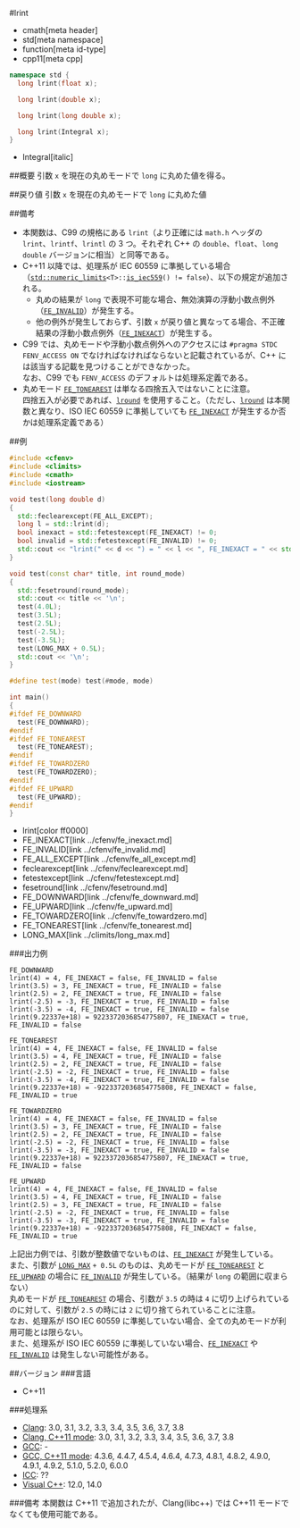 #lrint
* cmath[meta header]
* std[meta namespace]
* function[meta id-type]
* cpp11[meta cpp]

```cpp
namespace std {
  long lrint(float x);

  long lrint(double x);

  long lrint(long double x);

  long lrint(Integral x);
}
```
* Integral[italic]

##概要
引数 `x` を現在の丸めモードで `long` に丸めた値を得る。


##戻り値
引数 `x` を現在の丸めモードで `long` に丸めた値


##備考
- 本関数は、C99 の規格にある `lrint`（より正確には `math.h` ヘッダの `lrint`、`lrintf`、`lrintl` の 3 つ。それぞれ C++ の `double`、`float`、`long double` バージョンに相当）と同等である。
- C++11 以降では、処理系が IEC 60559 に準拠している場合（[`std::numeric_limits`](../limits/numeric_limits.md)`<T>::`[`is_iec559`](../limits/numeric_limits/is_iec559.md)`() != false`）、以下の規定が追加される。
	- 丸めの結果が `long` で表現不可能な場合、無効演算の浮動小数点例外（[`FE_INVALID`](../cfenv/fe_invalid.md)）が発生する。
	- 他の例外が発生しておらず、引数 `x` が戻り値と異なってる場合、不正確結果の浮動小数点例外（[`FE_INEXACT`](../cfenv/fe_inexact.md)）が発生する。
- C99 では、丸めモードや浮動小数点例外へのアクセスには `#pragma STDC FENV_ACCESS ON` でなければなければならないと記載されているが、C++ には該当する記載を見つけることができなかった。  
	なお、C99 でも `FENV_ACCESS` のデフォルトは処理系定義である。
- 丸めモード [`FE_TONEAREST`](../cfenv/fe_tonearest.md) は単なる四捨五入ではないことに注意。  
	四捨五入が必要であれば、[`lround`](lround.md) を使用すること。（ただし、[`lround`](lround.md) は本関数と異なり、ISO IEC 60559 に準拠していても [`FE_INEXACT`](../cfenv/fe_inexact.md) が発生するか否かは処理系定義である）  


##例
```cpp
#include <cfenv>
#include <climits>
#include <cmath>
#include <iostream>

void test(long double d)
{
  std::feclearexcept(FE_ALL_EXCEPT);
  long l = std::lrint(d);
  bool inexact = std::fetestexcept(FE_INEXACT) != 0;
  bool invalid = std::fetestexcept(FE_INVALID) != 0;
  std::cout << "lrint(" << d << ") = " << l << ", FE_INEXACT = " << std::boolalpha << inexact << ", FE_INVALID = " << invalid << '\n';
}

void test(const char* title, int round_mode)
{
  std::fesetround(round_mode);
  std::cout << title << '\n';
  test(4.0L);
  test(3.5L);
  test(2.5L);
  test(-2.5L);
  test(-3.5L);
  test(LONG_MAX + 0.5L);
  std::cout << '\n';
}

#define test(mode) test(#mode, mode)

int main()
{
#ifdef FE_DOWNWARD
  test(FE_DOWNWARD);
#endif
#ifdef FE_TONEAREST
  test(FE_TONEAREST);
#endif
#ifdef FE_TOWARDZERO
  test(FE_TOWARDZERO);
#endif
#ifdef FE_UPWARD
  test(FE_UPWARD);
#endif
}
```
* lrint[color ff0000]
* FE_INEXACT[link ../cfenv/fe_inexact.md]
* FE_INVALID[link ../cfenv/fe_invalid.md]
* FE_ALL_EXCEPT[link ../cfenv/fe_all_except.md]
* feclearexcept[link ../cfenv/feclearexcept.md]
* fetestexcept[link ../cfenv/fetestexcept.md]
* fesetround[link ../cfenv/fesetround.md]
* FE_DOWNWARD[link ../cfenv/fe_downward.md]
* FE_UPWARD[link ../cfenv/fe_upward.md]
* FE_TOWARDZERO[link ../cfenv/fe_towardzero.md]
* FE_TONEAREST[link ../cfenv/fe_tonearest.md]
* LONG_MAX[link ../climits/long_max.md]

###出力例
```
FE_DOWNWARD
lrint(4) = 4, FE_INEXACT = false, FE_INVALID = false
lrint(3.5) = 3, FE_INEXACT = true, FE_INVALID = false
lrint(2.5) = 2, FE_INEXACT = true, FE_INVALID = false
lrint(-2.5) = -3, FE_INEXACT = true, FE_INVALID = false
lrint(-3.5) = -4, FE_INEXACT = true, FE_INVALID = false
lrint(9.22337e+18) = 9223372036854775807, FE_INEXACT = true, FE_INVALID = false

FE_TONEAREST
lrint(4) = 4, FE_INEXACT = false, FE_INVALID = false
lrint(3.5) = 4, FE_INEXACT = true, FE_INVALID = false
lrint(2.5) = 2, FE_INEXACT = true, FE_INVALID = false
lrint(-2.5) = -2, FE_INEXACT = true, FE_INVALID = false
lrint(-3.5) = -4, FE_INEXACT = true, FE_INVALID = false
lrint(9.22337e+18) = -9223372036854775808, FE_INEXACT = false, FE_INVALID = true

FE_TOWARDZERO
lrint(4) = 4, FE_INEXACT = false, FE_INVALID = false
lrint(3.5) = 3, FE_INEXACT = true, FE_INVALID = false
lrint(2.5) = 2, FE_INEXACT = true, FE_INVALID = false
lrint(-2.5) = -2, FE_INEXACT = true, FE_INVALID = false
lrint(-3.5) = -3, FE_INEXACT = true, FE_INVALID = false
lrint(9.22337e+18) = 9223372036854775807, FE_INEXACT = true, FE_INVALID = false

FE_UPWARD
lrint(4) = 4, FE_INEXACT = false, FE_INVALID = false
lrint(3.5) = 4, FE_INEXACT = true, FE_INVALID = false
lrint(2.5) = 3, FE_INEXACT = true, FE_INVALID = false
lrint(-2.5) = -2, FE_INEXACT = true, FE_INVALID = false
lrint(-3.5) = -3, FE_INEXACT = true, FE_INVALID = false
lrint(9.22337e+18) = -9223372036854775808, FE_INEXACT = false, FE_INVALID = true

```

上記出力例では、引数が整数値でないものは、[`FE_INEXACT`](../cfenv/fe_inexact.md) が発生している。  
また、引数が [`LONG_MAX`](../climits/long_max.md) `+ 0.5L` のものは、丸めモードが [`FE_TONEAREST`](../cfenv/fe_tonearest.md) と [`FE_UPWARD`](../cfenv/fe_upward.md) の場合に [`FE_INVALID`](../cfenv/fe_invalid.md) が発生している。（結果が `long` の範囲に収まらない）  
丸めモードが [`FE_TONEAREST`](../cfenv/fe_tonearest.md) の場合、引数が `3.5` の時は `4` に切り上げられているのに対して、引数が `2.5` の時には `2` に切り捨てられていることに注意。  
なお、処理系が ISO IEC 60559 に準拠していない場合、全ての丸めモードが利用可能とは限らない。  
また、処理系が ISO IEC 60559 に準拠していない場合、[`FE_INEXACT`](../cfenv/fe_inexact.md) や [`FE_INVALID`](../cfenv/fe_invalid.md) は発生しない可能性がある。


##バージョン
###言語
- C++11

###処理系
- [Clang](/implementation.md#clang): 3.0, 3.1, 3.2, 3.3, 3.4, 3.5, 3.6, 3.7, 3.8
- [Clang, C++11 mode](/implementation.md#clang): 3.0, 3.1, 3.2, 3.3, 3.4, 3.5, 3.6, 3.7, 3.8
- [GCC](/implementation.md#gcc): -
- [GCC, C++11 mode](/implementation.md#gcc): 4.3.6, 4.4.7, 4.5.4, 4.6.4, 4.7.3, 4.8.1, 4.8.2, 4.9.0, 4.9.1, 4.9.2, 5.1.0, 5.2.0, 6.0.0
- [ICC](/implementation.md#icc): ??
- [Visual C++](/implementation.md#visual_cpp): 12.0, 14.0

###備考
本関数は C++11 で追加されたが、Clang(libc++) では C++11 モードでなくても使用可能である。
